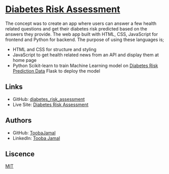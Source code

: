 # [Diabetes Risk Assessment](https://github.com/ToobaJamal/diabetes_risk_assessment)
The concept was to create an app where users can answer a few health related questions and get their diabetes risk predicted based on the answers they provide. The web app built with HTML, CSS, JavaScript for frontend and Python for backend. The purpose of using these languages is; 
- HTML and CSS for structure and styling
- JavaScript to get health related news from an API and display them at home page
- Python Scikit-learn to train Machine Learning model on [Diabetes Risk Prediction Data](https://archive.ics.uci.edu/ml/datasets/Early+stage+diabetes+risk+prediction+dataset.) Flask to deploy the model 

## Links
- GitHub: [diabetes_risk_assessment](https://github.com/ToobaJamal/diabetes_risk_assessment)
- Live Site: [Diabetes Risk Assessment](http://diabetesriskassessment.pythonanywhere.com/)

## Authors
- GitHub: [ToobaJamal](https://github.com/ToobaJamal)
- LinkedIn: [Tooba Jamal](https://www.linkedin.com/in/tooba-jamal/)

## Liscence
[MIT](https://choosealicense.com/licenses/mit/)
